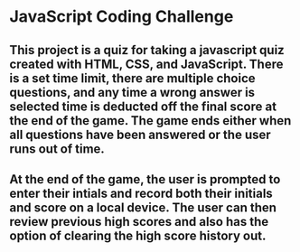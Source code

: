 # JavaScript Coding Challenge

## This project is a quiz for taking a javascript quiz created with HTML, CSS, and JavaScript. There is a set time limit, there are multiple choice questions, and any time a wrong answer is selected time is deducted off the final score at the end of the game. The game ends either when all questions have been answered or the user runs out of time.

## At the end of the game, the user is prompted to enter their intials and record both their initials and score on a local device. The user can then review previous high scores and also has the option of clearing the high score history out. 
